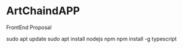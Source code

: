 # ArtChaindAPP
FrontEnd Proposal

sudo apt update
sudo apt install nodejs npm
npm install -g typescript

